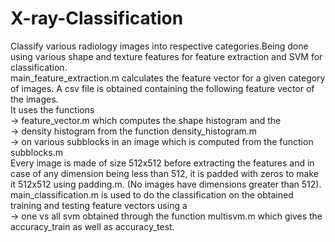 # X-ray-Classification
Classify various radiology images into respective categories.Being done using various shape and texture features for feature extraction and SVM for classification. </br>
main_feature_extraction.m calculates the feature vector for a given category of images. A csv file is obtained containing the following feature vector of the images.  </br>
It uses the functions </br>
-> feature_vector.m  which computes the shape histogram and the </br>
-> density histogram from the function density_histogram.m      </br>
-> on various subblocks in an image which is computed from the function subblocks.m </br>
Every image is made of size 512x512 before extracting the features and in case of any dimension being less than 512, it is padded with zeros to make it 512x512 using padding.m. (No images have dimensions greater than 512). </br>
main_classification.m is used to do the classification on the obtained training and testing feature vectors using a </br>
-> one vs all svm obtained through the function multisvm.m which gives the accuracy_train as well as accuracy_test.
